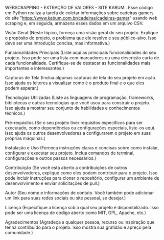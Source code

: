 WEBSCRAPPING - EXTRAÇÃO DE VALORES - SITE KABUM
. Esse código em Python realiza a tarefa de coletar informações sobre cadeiras gamers do site "https://www.kabum.com.br/cadeiras/cadeiras-gamer" usando web scraping e, em seguida, armazena esses dados em um arquivo CSV. 

Visão Geral
(Neste tópico, forneça uma visão geral do seu projeto. Explique o propósito do projeto, o problema que ele resolve e seu público-alvo. Isso deve ser uma introdução concisa, mas informativa.)

Funcionalidades Principais
(Liste aqui as principais funcionalidades do seu projeto. Isso pode ser uma lista com marcadores ou uma descrição curta de cada funcionalidade. Certifique-se de destacar as funcionalidades mais importantes e interessantes.)

Capturas de Tela
(Inclua algumas capturas de tela do seu projeto em ação. Isso ajuda os leitores a visualizar como é o produto final e o que eles podem esperar.)

Tecnologias Utilizadas
(Liste as linguagens de programação, frameworks, bibliotecas e outras tecnologias que você usou para construir o projeto. Isso ajuda a mostrar seu conjunto de habilidades e conhecimentos técnicos.)

Pré-requisitos
(Se o seu projeto tiver requisitos específicos para ser executado, como dependências ou configurações especiais, liste-os aqui. Isso ajuda os outros desenvolvedores a configurarem o projeto em suas próprias máquinas.)

Instalação e Uso
(Forneca instruções claras e concisas sobre como instalar, configurar e executar seu projeto. Inclua comandos de terminal, configurações e outros passos necessários.)

Contribuição
(Se você está aberto a contribuições de outros desenvolvedores, explique como eles podem contribuir para o projeto. Isso pode incluir instruções para clonar o repositório, configurar um ambiente de desenvolvimento e enviar solicitações de pull.)

Autor
(Seu nome e informações de contato. Você também pode adicionar um link para suas redes sociais ou site pessoal, se desejar.)

Licença
(Especifique a licença sob a qual seu projeto é disponibilizado. Isso pode ser uma licença de código aberto como MIT, GPL, Apache, etc.)

Agradecimentos
(Agradeça a qualquer pessoa, recurso ou inspiração que tenha contribuído para o projeto. Isso mostra sua gratidão e apreço pela comunidade.)
